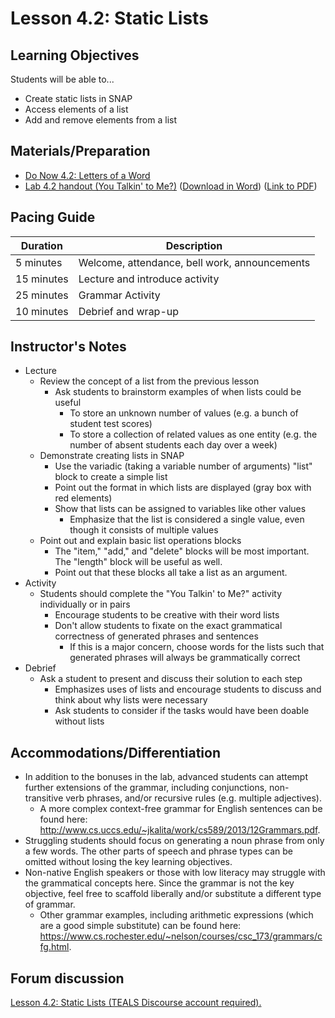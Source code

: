 # Lesson 4.2: Static Lists

## Learning Objectives

Students will be able to...

-   Create static lists in SNAP
-   Access elements of a list
-   Add and remove elements from a list

## Materials/Preparation

-   [Do Now 4.2: Letters of a Word](do_now_42.md)
-   [Lab 4.2 handout (You Talkin' to Me?)](lab_42.md) ([Download in Word](https://tealsk12.gitbooks.io/introduction-to-computer-science/content/Unit%204%20Word/Lab%204.2%20You%20Talkin%20To%20Me.docx)) ([Link to PDF](https://tealsk12.gitbooks.io/introduction-to-computer-science/content/Unit%204%20PDF/Lab%204.2%20You%20Talkin%20To%20Me.pdf))

## Pacing Guide

| Duration   | Description                                   |
| ---------- | --------------------------------------------- |
| 5 minutes  | Welcome, attendance, bell work, announcements |
| 15 minutes | Lecture and introduce activity                |
| 25 minutes | Grammar Activity                              |
| 10 minutes | Debrief and wrap-up                           |

## Instructor's Notes

-   Lecture
    -   Review the concept of a list from the previous lesson
        -   Ask students to brainstorm examples of when lists could be useful
            -   To store an unknown number of values (e.g. a bunch of student test scores)
            -   To store a collection of related values as one entity (e.g. the number of absent students each day over a week)
    -   Demonstrate creating lists in SNAP
        -   Use the variadic (taking a variable number of arguments) "list" block to create a simple list
        -   Point out the format in which lists are displayed (gray box with red elements)
        -   Show that lists can be assigned to variables like other values
            -   Emphasize that the list is considered a single value, even though it consists of multiple values
    -   Point out and explain basic list operations blocks
        -   The "item," "add," and "delete" blocks will be most important.  The "length" block will be useful as well.
        -   Point out that these blocks all take a list as an argument.
-   Activity
    -   Students should complete the "You Talkin' to Me?" activity individually or in pairs
        -   Encourage students to be creative with their word lists
        -   Don't allow students to fixate on the exact grammatical correctness of generated phrases and sentences
            -   If this is a major concern, choose words for the lists such that generated phrases will always be grammatically correct
-   Debrief
    -   Ask a student to present and discuss their solution to each step
        -   Emphasizes uses of lists and encourage students to discuss and think about why lists were necessary
        -   Ask students to consider if the tasks would have been doable without lists

## Accommodations/Differentiation

-   In addition to the bonuses in the lab, advanced students can attempt further extensions of the grammar, including conjunctions, non-transitive verb phrases, and/or recursive rules (e.g. multiple adjectives).  
    -   A more complex context-free grammar for English sentences can be found here: <http://www.cs.uccs.edu/~jkalita/work/cs589/2013/12Grammars.pdf>.  
-   Struggling students should focus on generating a noun phrase from only a few words.  The other parts of speech and phrase types can be omitted without losing the key learning objectives.
-   Non-native English speakers or those with low literacy may struggle with the grammatical concepts here.  Since the grammar is not the key objective, feel free to scaffold liberally and/or substitute a different type of grammar.
    -   Other grammar examples, including arithmetic expressions (which are a good simple substitute) can be found here: <https://www.cs.rochester.edu/~nelson/courses/csc_173/grammars/cfg.html>.


## Forum discussion

<a href="http://tealsk12.trydiscourse.com/c/intro-unit-4-lists/lesson-4-2-static-lists" target="_blank">
Lesson 4.2: Static Lists (TEALS Discourse account required).</a>
